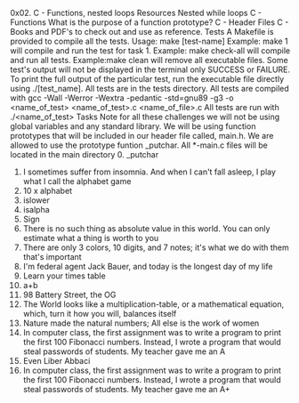0x02. C - Functions, nested loops
Resources
Nested while loops
C - Functions
What is the purpose of a function prototype?
C - Header Files
C - Books and PDF's to check out and use as reference.
Tests
A Makefile is provided to compile all the tests.
Usage: make [test-name]
Example: make 1 will compile and run the test for task 1.
Example: make check-all will compile and run all tests.
Example:make clean will remove all executable files.
Some test's output will not be displayed in the terminal only SUCCESS or FAILURE.
To print the full output of the particular test, run the executable file directly using ./[test_name].
All tests are in the tests directory.
All tests are compiled with gcc -Wall -Werror -Wextra -pedantic -std=gnu89 -g3 -o <name_of_test> <name_of_test>.c <name_of_file>.c
All tests are run with ./<name_of_test>
Tasks
Note for all these challenges we will not be using global variables and any standard library.
We will be using function prototypes that will be included in our header file called, main.h.
We are allowed to use the prototype funtion _putchar.
All *-main.c files will be located in the main directory
0. _putchar
1. I sometimes suffer from insomnia. And when I can't fall asleep, I play what I call the alphabet game
2. 10 x alphabet
3. islower
4. isalpha
5. Sign
6. There is no such thing as absolute value in this world. You can only estimate what a thing is worth to you
7. There are only 3 colors, 10 digits, and 7 notes; it's what we do with them that's important
8. I'm federal agent Jack Bauer, and today is the longest day of my life
9. Learn your times table
10. a+b
11. 98 Battery Street, the OG
12. The World looks like a multiplication-table, or a mathematical equation, which, turn it how you will, balances itself
13. Nature made the natural numbers; All else is the work of women
14. In computer class, the first assignment was to write a program to print the first 100 Fibonacci numbers. Instead, I wrote a program that would steal passwords of students. My teacher gave me an A
15. Even Liber Abbaci
16. In computer class, the first assignment was to write a program to print the first 100 Fibonacci numbers. Instead, I wrote a program that would steal passwords of students. My teacher gave me an A+
